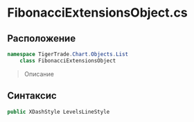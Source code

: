 
# FibonacciExtensionsObject.cs
## Расположение
```csharp
namespace TigerTrade.Chart.Objects.List  
    class FibonacciExtensionsObject
```

> Описание

## Синтаксис
```csharp
public XDashStyle LevelsLineStyle
```
